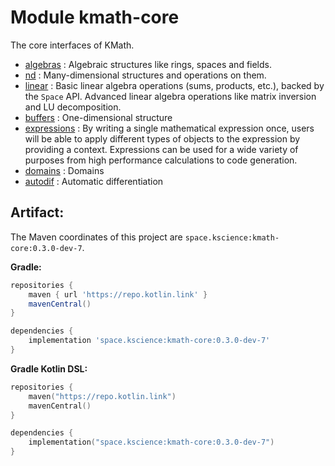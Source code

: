 # Module kmath-core

The core interfaces of KMath.

 - [algebras](src/commonMain/kotlin/space/kscience/kmath/operations/Algebra.kt) : Algebraic structures like rings, spaces and fields.
 - [nd](src/commonMain/kotlin/space/kscience/kmath/structures/StructureND.kt) : Many-dimensional structures and operations on them.
 - [linear](src/commonMain/kotlin/space/kscience/kmath/operations/Algebra.kt) : Basic linear algebra operations (sums, products, etc.), backed by the `Space` API. Advanced linear algebra operations like matrix inversion and LU decomposition.
 - [buffers](src/commonMain/kotlin/space/kscience/kmath/structures/Buffers.kt) : One-dimensional structure
 - [expressions](src/commonMain/kotlin/space/kscience/kmath/expressions) : By writing a single mathematical expression once, users will be able to apply different types of 
objects to the expression by providing a context. Expressions can be used for a wide variety of purposes from high 
performance calculations to code generation.
 - [domains](src/commonMain/kotlin/space/kscience/kmath/domains) : Domains
 - [autodif](src/commonMain/kotlin/space/kscience/kmath/expressions/SimpleAutoDiff.kt) : Automatic differentiation


## Artifact:

The Maven coordinates of this project are `space.kscience:kmath-core:0.3.0-dev-7`.

**Gradle:**
```gradle
repositories {
    maven { url 'https://repo.kotlin.link' }
    mavenCentral()
}

dependencies {
    implementation 'space.kscience:kmath-core:0.3.0-dev-7'
}
```
**Gradle Kotlin DSL:**
```kotlin
repositories {
    maven("https://repo.kotlin.link")
    mavenCentral()
}

dependencies {
    implementation("space.kscience:kmath-core:0.3.0-dev-7")
}
```
